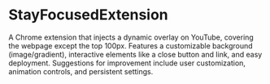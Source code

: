 # StayFocusedExtension
A Chrome extension that injects a dynamic overlay on YouTube, covering the webpage except the top 100px. Features a customizable background (image/gradient), interactive elements like a close button and link, and easy deployment. Suggestions for improvement include user customization, animation controls, and persistent settings.
